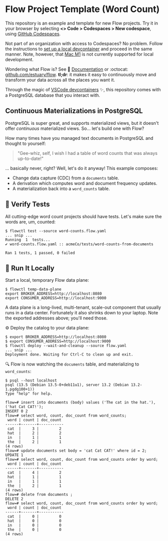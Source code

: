# Flow Project Template (Word Count)

This repository is an example and template for new Flow projects.
Try it in your browser by selecting **<> Code > Codespaces > New codespace**,
  using [GitHub Codespaces](https://github.com/features/codespaces). 
  
Not part of an organization with access to Codespaces? No problem. Follow the instructions 
to [set up a local devcontainer](https://docs.estuary.dev/getting-started/installation#using-visual-studio-code-devcontainers) 
and proceed in the same manner. Note, however, that [Mac M1](https://support.apple.com/en-us/HT211814) is not currently supported for local development. 

Wondering what Flow is?
See 📖 [Documentation](https://docs.estuary.dev/)
or :octocat: [github.com/estuary/flow](https://github.com/estuary/flow).
**tl;dr**: it makes it easy to continuously move and transform your data
across all the places you want it.

Through the magic of
[VSCode devcontainers](https://code.visualstudio.com/docs/remote/containers) ✨,
this repository comes with a PostgreSQL
database that you interact with.

## Continuous Materializations in PostgreSQL

PostgreSQL is super great, and supports materialized views,
but it doesn't offer _continuous_ materialized views.
So... let's build one with Flow?

How many times have you managed text documents in PostgreSQL and thought to yourself:
> "Gee-whiz, self, I wish I had a table of word counts that was always up-to-date!"

... basically never, right? Well, let's do it anyway! This example composes:
* Change data capture (CDC) from a `documents` table.
* A derivation which computes word and document frequency updates.
* A materialization back into a `word_counts` table.

## 🧪 Verify Tests

All cutting-edge word count projects should have tests.
Let's make sure the words are, um, counted:
```console
$ flowctl test --source word-counts.flow.yaml
... snip ...
Running  1  tests...
✔️ word-counts.flow.yaml :: acmeCo/tests/word-counts-from-documents

Ran 1 tests, 1 passed, 0 failed
```

## 🚢 Run It Locally

Start a local, temporary Flow data plane:
```console
$ flowctl temp-data-plane 
export BROKER_ADDRESS=http://localhost:8080
export CONSUMER_ADDRESS=http://localhost:9000
```

A data plane is a long-lived, multi-tenant, scale-out component that
usually runs in a data center.
Fortunately it also shrinks down to your laptop.
Note the exported addresses above; you'll need those.

⚙️ Deploy the catalog to your data plane:
```console
$ export BROKER_ADDRESS=http://localhost:8080
$ export CONSUMER_ADDRESS=http://localhost:9000
$ flowctl deploy --wait-and-cleanup --source flow.yaml
... snip ...
Deployment done. Waiting for Ctrl-C to clean up and exit.
```

🔍 Flow is now watching the `documents` table, and materializing to `word_counts`:
```console
$ psql --host localhost
psql (13.5 (Debian 13.5-0+deb11u1), server 13.2 (Debian 13.2-1.pgdg100+1))
Type "help" for help.

flow=# insert into documents (body) values ('The cat in the hat.'), ('hat Cat CAT!');
INSERT 0 2
flow=# select word, count, doc_count from word_counts;
 word | count | doc_count
------+-------+-----------
 cat  |     3 |         2
 hat  |     2 |         2
 in   |     1 |         1
 the  |     2 |         1
(4 rows)
flow=# update documents set body = 'cat Cat CAT!' where id = 2;
UPDATE 1
flow=# select word, count, doc_count from word_counts order by word;
 word | count | doc_count
------+-------+-----------
 cat  |     4 |         2
 hat  |     1 |         1
 in   |     1 |         1
 the  |     2 |         1
(4 rows)
flow=# delete from documents ;
DELETE 2
flow=# select word, count, doc_count from word_counts order by word;
 word | count | doc_count
------+-------+-----------
 cat  |     0 |         0
 hat  |     0 |         0
 in   |     0 |         0
 the  |     0 |         0
(4 rows)
```
